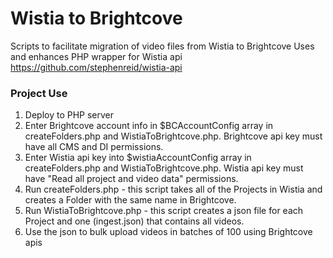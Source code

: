 # Wistia to Brightcove
Scripts to facilitate migration of video files from Wistia to Brightcove
Uses and enhances PHP wrapper for Wistia api https://github.com/stephenreid/wistia-api


### Project Use
1) Deploy to PHP server
2) Enter Brightcove account info in $BCAccountConfig array in createFolders.php and WistiaToBrightcove.php. Brightcove api key must have all CMS and DI permissions.
3) Enter Wistia api key into $wistiaAccountConfig array  in createFolders.php and WistiaToBrightcove.php. Wistia api key must have "Read all project and video data" permissions.
4) Run createFolders.php - this script takes all of the Projects in Wistia and creates a Folder with the same name in Brightcove. 
5) Run WistiaToBrightcove.php - this script creates a json file for each Project and one (ingest.json) that contains all videos.
6) Use the json to bulk upload videos in batches of 100 using Brightcove apis
